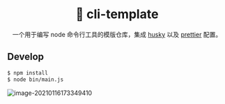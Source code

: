 <div align="center">

# 🔮 cli-template

一个用于编写 node 命令行工具的模版仓库，集成 [husky](https://github.com/typicode/husky) 以及 [prettier](https://prettier.io/) 配置。

</div>

## Develop

```bash
$ npm install
$ node bin/main.js
```

![image-20210116173349410](https://mayandev.oss-cn-hangzhou.aliyuncs.com/uPic/image-20210116173349410.png)
